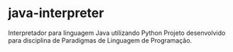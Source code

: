 # java-interpreter
Interpretador para linguagem Java utilizando Python
Projeto desenvolvido para disciplina de Paradigmas de Linguagem de Programação.
